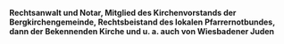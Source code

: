 **Rechtsanwalt und Notar, Mitglied des Kirchenvorstands der
Bergkirchengemeinde, Rechtsbeistand des lokalen Pfarrernotbundes, dann
der Bekennenden Kirche und u. a. auch von Wiesbadener Juden**
